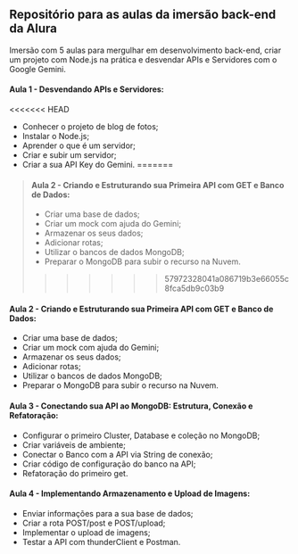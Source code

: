 ## Repositório para as aulas da imersão back-end da Alura

Imersão com 5 aulas para mergulhar em desenvolvimento back-end, criar um projeto com Node.js na prática e desvendar APIs e Servidores com o Google Gemini.

 #### Aula 1 - Desvendando APIs e Servidores:

<<<<<<< HEAD
- Conhecer o projeto de blog de fotos;
 - Instalar o Node.js;
 - Aprender o que é um servidor;
 - Criar e subir um servidor;
 - Criar a sua API Key do Gemini.
=======
> #### Aula 2 - Criando e Estruturando sua Primeira API com GET e Banco de Dados:
>
> - Criar uma base de dados;
> - Criar um mock com ajuda do Gemini;
> - Armazenar os seus dados;
> - Adicionar rotas;
> - Utilizar o bancos de dados MongoDB;
> - Preparar o MongoDB para subir o recurso na Nuvem.
>>>>>>> 57972328041a086719b3e66055c8fca5db9c03b9

 #### Aula 2 - Criando e Estruturando sua Primeira API com GET e Banco de Dados:

 - Criar uma base de dados;
 - Criar um mock com ajuda do Gemini;
 - Armazenar os seus dados;
 - Adicionar rotas;
 - Utilizar o bancos de dados MongoDB;
 - Preparar o MongoDB para subir o recurso na Nuvem.

 #### Aula 3 - Conectando sua API ao MongoDB: Estrutura, Conexão e Refatoração:

 - Configurar o primeiro Cluster, Database e coleção no MongoDB;
 - Criar variáveis de ambiente;
 - Conectar o Banco com a API via String de conexão;
 - Criar código de configuração do banco na API;
 - Refatoração do primeiro get.

 #### Aula 4 - Implementando Armazenamento e Upload de Imagens:

 - Enviar informações para a sua base de dados;
 - Criar a rota POST/post e POST/upload;
 - Implementar o upload de imagens;
 - Testar a API com thunderClient e Postman.
